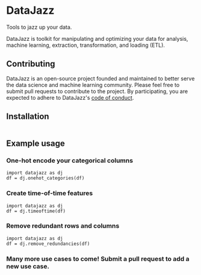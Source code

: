 # DataJazz
Tools to jazz up your data.

DataJazz is toolkit for manipulating and optimizing your data for analysis, machine learning, extraction, transformation, and loading (ETL). 

## Contributing
DataJazz is an open-source project founded and maintained to better serve the data science and machine learning community. Please feel free to submit pull requests to contribute to the project. By participating, you are expected to adhere to DataJazz's [code of conduct](CODE_OF_CONDUCT.md).

## Installation
```pip install datajazz
```

## Example usage
### One-hot encode your categorical columns
```
import datajazz as dj
df = dj.onehot_categories(df)
```

### Create time-of-time features
```
import datajazz as dj
df = dj.timeoftime(df)
```

### Remove redundant rows and columns
```
import datajazz as dj
df = dj.remove_redundancies(df)
```


### Many more use cases to come! Submit a pull request to add a new use case.